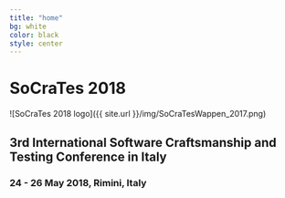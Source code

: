 ```yaml
---
title: "home"
bg: white
color: black
style: center
---
```


# **SoCraTes 2018**
<!-- {: .text-purple} -->
![SoCraTes 2018 logo]({{ site.url }}/img/SoCraTesWappen_2017.png)

## 3rd International Software Craftsmanship and Testing Conference in Italy

### 24 - 26 May 2018, Rimini, Italy
<!-- {: .text-purple} -->

